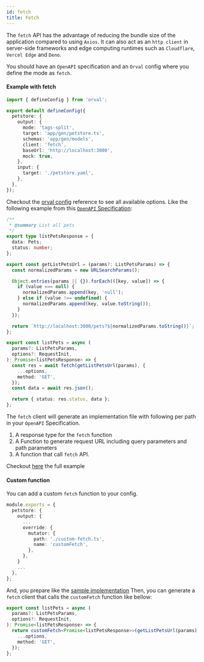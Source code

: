 ```yaml
---
id: fetch
title: Fetch
---
```


The `fetch` API has the advantage of reducing the bundle size of the application compared to using `Axios`. It can also act as an `http client` in server-side frameworks and edge computing runtimes such as `Cloudflare`, `Vercel Edge` and `Deno`.

You should have an `OpenAPI` specification and an `Orval` config where you define the mode as `fetch`.

#### Example with fetch

```ts
import { defineConfig } from 'orval';

export default defineConfig({
  petstore: {
    output: {
      mode: 'tags-split',
      target: 'app/gen/petstore.ts',
      schemas: 'app/gen/models',
      client: 'fetch',
      baseUrl: 'http://localhost:3000',
      mock: true,
    },
    input: {
      target: './petstore.yaml',
    },
  },
});
```

Checkout the [orval config](../reference/configuration/full-example) reference to see all available options.
Like the following example from this <a href="https://github.com/orval-labs/orval/blob/master/samples/next-app-with-fetch/petstore.yaml" target="_blank">`OpenAPI` Specification</a>:

```ts
/**
 * @summary List all pets
 */
export type listPetsResponse = {
  data: Pets;
  status: number;
};

export const getListPetsUrl = (params?: ListPetsParams) => {
  const normalizedParams = new URLSearchParams();

  Object.entries(params || {}).forEach(([key, value]) => {
    if (value === null) {
      normalizedParams.append(key, 'null');
    } else if (value !== undefined) {
      normalizedParams.append(key, value.toString());
    }
  });

  return `http://localhost:3000/pets?${normalizedParams.toString()}`;
};

export const listPets = async (
  params?: ListPetsParams,
  options?: RequestInit,
): Promise<listPetsResponse> => {
  const res = await fetch(getListPetsUrl(params), {
    ...options,
    method: 'GET',
  });
  const data = await res.json();

  return { status: res.status, data };
};
```

The `fetch` client will generate an implementation file with following per path in your `OpenAPI` Specification.

1. A response type for the `fetch` function
2. A Function to generate request URL including query parameters and path parameters
3. A function that call `fetch` API.

Checkout <a href="https://github.com/orval-labs/orval/blob/master/samples/next-app-with-fetch" target="_blank">here</a> the full example

#### Custom function

You can add a custom `fetch` function to your config.

```ts
module.exports = {
  petstore: {
    output: {
      ...
      override: {
        mutator: {
          path: './custom-fetch.ts',
          name: 'customFetch',
        },
      },
    }
    ...
  },
};
```

And, you prepare like the <a href="https://github.com/orval-labs/orval/blob/master/samples/next-app-with-fetch/custom-fetch.ts" target="_blank">sample implementation</a>
Then, you can generate a `fetch` client that calls the `customFetch` function like bellow:

```ts
export const listPets = async (
  params?: ListPetsParams,
  options?: RequestInit,
): Promise<listPetsResponse> => {
  return customFetch<Promise<listPetsResponse>>(getListPetsUrl(params), {
    ...options,
    method: 'GET',
  });
};
```
